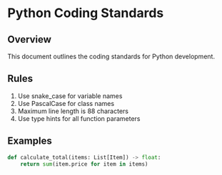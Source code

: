 # Python Coding Standards

## Overview
This document outlines the coding standards for Python development.

## Rules
1. Use snake_case for variable names
2. Use PascalCase for class names
3. Maximum line length is 88 characters
4. Use type hints for all function parameters

## Examples
```python
def calculate_total(items: List[Item]) -> float:
    return sum(item.price for item in items)
```
